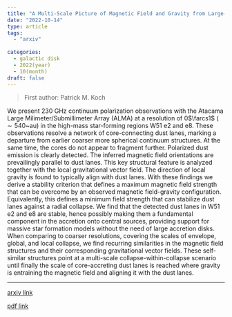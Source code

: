 ```yaml
---
title: "A Multi-Scale Picture of Magnetic Field and Gravity from Large-Scale Filamentary Envelope to Core-Accreting Dust Lanes in the High-Mass Star-Forming Region W51"
date: "2022-10-14"
type: article
tags:
  - "arxiv"
  
categories:
  - galactic disk
  - 2022(year)
  - 10(month)
draft: false
---
```

> First author: Patrick M. Koch

 We present 230 GHz continuum polarization observations with the Atacama Large
Milimeter/Submillimeter Array (ALMA) at a resolution of 0$\farcs1$ ($\sim
540$~au) in the high-mass star-forming regions W51 e2 and e8. These
observations resolve a network of core-connecting dust lanes, marking a
departure from earlier coarser more spherical continuum structures. At the same
time, the cores do not appear to fragment further. Polarized dust emission is
clearly detected. The inferred magnetic field orientations are prevailingly
parallel to dust lanes. This key structural feature is analyzed together with
the local gravitational vector field. The direction of local gravity is found
to typically align with dust lanes. With these findings we derive a stability
criterion that defines a maximum magnetic field strength that can be overcome
by an observed magnetic field-gravity configuration. Equivalently, this defines
a minimum field strength that can stabilize dust lanes against a radial
collapse. We find that the detected dust lanes in W51 e2 and e8 are stable,
hence possibly making them a fundamental component in the accretion onto
central sources, providing support for massive star formation models without
the need of large accretion disks. When comparing to coarser resolutions,
covering the scales of envelope, global, and local collapse, we find recurring
similarities in the magnetic field structures and their corresponding
gravitational vector fields. These self-similar structures point at a
multi-scale collapse-within-collapse scenario until finally the scale of
core-accreting dust lanes is reached where gravity is entraining the magnetic
field and aligning it with the dust lanes.

---
[arxiv link](http://arxiv.org/abs/2210.07593v1)

[pdf link](http://arxiv.org/pdf/2210.07593v1)